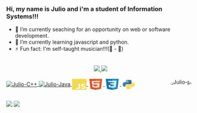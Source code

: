 ### Hi, my name is Julio and i'm a student of Information Systems!!!


- 🔭 I’m currently seaching for an opportunity on web or software development.
- 🌱 I’m currently learning javascript and python.
- ⚡ Fun fact: I'm self-taught musician!!!(🎸 - 🎹)

##

<div align="center">
  <a href="https://github.com/julioc7r">
  <img height="180em" src="https://github-readme-stats.vercel.app/api?username=julioc7r&show_icons=true&theme=dracula&include_all_commits=true&count_private=true"/>
  <img height="180em" src="https://github-readme-stats.vercel.app/api/top-langs/?username=julioc7r&layout=compact&langs_count=7&theme=dracula"/>
</div>
<div style="display: inline_block"><br>
  <img align="center" alt="Julio-C++" height="30" width="40" src="https://cdn.jsdelivr.net/gh/devicons/devicon/icons/cplusplus/cplusplus-original.svg">
  <img align="center" alt="Julio-Java" height="30" width="40" src="https://cdn.jsdelivr.net/gh/devicons/devicon/icons/java/java-original-wordmark.svg">
  <img align="center" alt="Julio-Javascript" height="30" width="40" src="https://raw.githubusercontent.com/devicons/devicon/master/icons/javascript/javascript-plain.svg">
  <img align="center" alt="Julio-HTML" height="30" width="40" src="https://raw.githubusercontent.com/devicons/devicon/master/icons/html5/html5-original.svg">
  <img align="center" alt="Julio-CSS" height="30" width="40" src="https://raw.githubusercontent.com/devicons/devicon/master/icons/css3/css3-original.svg">
  <img align="center" alt="Julio-Python" height="30" width="40" src="https://raw.githubusercontent.com/devicons/devicon/master/icons/python/python-original.svg">
  <img align="right" alt="Julio-pic" height="150" style="border-radius:50px;" src="https://depor.com/resizer/Mi-bqxUbw2jwm-35aNqBoaU_2ew=/580x330/smart/filters:format(jpeg):quality(75)/cloudfront-us-east-1.images.arcpublishing.com/elcomercio/YPD3NNJ4OZFU5CLBPWHI5RVU3A.jpg">
</div>
  
  ##
 
<div> 
  <a href = "mailto:julioc7r@gmail.com"><img src="https://img.shields.io/badge/-Gmail-%23333?style=for-the-badge&logo=gmail&logoColor=white" target="_blank"></a>
  <a href="https://www.linkedin.com/in/julioc7r" target="_blank"><img src="https://img.shields.io/badge/-LinkedIn-%230077B5?style=for-the-badge&logo=linkedin&logoColor=white" target="_blank"></a> 
 
  <!--![Snake animation](https://github.com/julioc7r/julioc7r/blob/output/github-contribution-grid-snake.svg)
 -->
</div>
